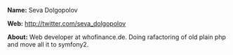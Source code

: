 **Name:**
Seva Dolgopolov

**Web:** 
http://twitter.com/seva_dolgopolov

**About:**
Web developer at whofinance.de. Doing rafactoring of old plain php and move all it to symfony2.
